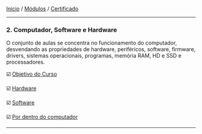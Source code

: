 [Início](https://github.com/Thalyalm/rocketseat-trilha-conectar) /
[Módulos](https://github.com/Thalyalm/rocketseat-trilha-conectar/tree/main/modulos) /
[Certificado](https://github.com/Thalyalm/rocketseat-trilha-conectar/tree/main/certificado/certificado-trilha-conectar.pdf)

---

### 2. Computador, Software e Hardware

O conjunto de aulas se concentra no funcionamento do computador, desvendando as propriedades de hardware, periféricos, software, firmware, drivers, sistemas operacionais, programas, memória RAM, HD e SSD e processadores.

:ballot_box_with_check: [Objetivo do Curso](/aulas/computador-software-e-hardware/objetivo-do-curso) 

:ballot_box_with_check: [Hardware](/aulas/computador-software-e-hardware/hardware) 

:ballot_box_with_check: [Software](/aulas/computador-software-e-hardware/software) 

:ballot_box_with_check: [Por dentro do computador](/aulas/computador-software-e-hardware/por-dentro-do-computador) 

---